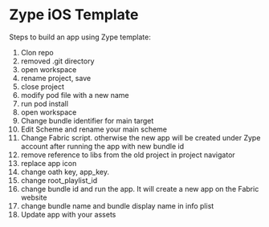 # Zype iOS Template
Steps to build an app using Zype template:
1. Clon repo
2. removed .git directory
3. open workspace
4. rename project, save
5. close project
6. modify pod file with a new name
7. run pod install
8. open workspace
9. Change bundle identifier for main target
10. Edit Scheme and rename your main scheme
11. Change Fabric script. otherwise the new app will be created under Zype account after running the app with new bundle id
12. remove reference to libs from the old project in project navigator
13. replace app icon
14. change oath key, app_key. 
15. change root_playlist_id
16. change bundle id and run the app. It will create a new app on the Fabric website
17. change bundle name and bundle display name in info plist
18. Update app with your assets
